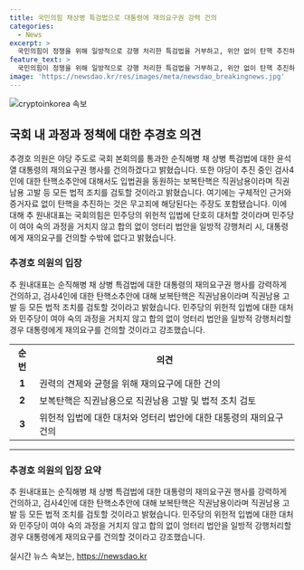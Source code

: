 ```yaml
---
title: 국민의힘 채상병 특검법으로 대통령에 재의요구권 강력 건의
categories:
  - News
excerpt: >
  국민의힘이 정쟁을 위해 일방적으로 강행 처리한 특검법을 거부하고, 위안 없이 탄핵 추진하는 민주당의 입법권 남용에 대응한다며 윤리위 제소와 직권남용 고발 등 법적 조치까지 강력히 검토할 것이라고 밝혔다. 또한, 특검법 위반으로 민주당 인사를 수사한 이유로 보복 탄핵을 비난하며, 대통령의 재의요구권 행사를 건의했다.
feature_text: >
  국민의힘이 정쟁을 위해 일방적으로 강행 처리한 특검법을 거부하고, 위안 없이 탄핵 추진하는 민주당의 입법권 남용에 대응한다며 윤리위 제소와 직권남용 고발 등 법적 조치까지 강력히 검토할 것이라고 밝혔다. 또한, 특검법 위반으로 민주당 인사를 수사한 이유로 보복 탄핵을 비난하며, 대통령의 재의요구권 행사를 건의했다.
image: 'https://newsdao.kr/res/images/meta/newsdao_breakingnews.jpg'
---
```


<p><img src="https://newsdao.kr/res/images/meta/newsdao_breakingnews.jpg" alt="cryptoinkorea 속보" /></p>

<h2 data-ke-size="size26">국회 내 과정과 정책에 대한 추경호 의견</h2>

<p data-ke-size="size16">추경호 의원은 야당 주도로 국회 본회의를 통과한 순직해병 채 상병 특검법에 대한 윤석열 대통령의 재의요구권 행사를 건의하겠다고 밝혔습니다. 또한 야당이 추진 중인 검사4인에 대한 탄핵소추안에 대해서도 입법권을 동원하는 보복탄핵은 직권남용이라며 직권남용 고발 등 모든 법적 조치를 검토할 것이라고 밝혔습니다. 여기에는 구체적인 근거와 증거자료 없이 탄핵을 추진하는 것은 무고죄에 해당된다는 주장도 포함됐습니다. 이에 대해 추 원내대표는 국회의힘은 민주당의 위헌적 입법에 단호히 대처할 것이라며 민주당이 여야 숙의 과정을 거치지 않고 합의 없이 엉터리 법안을 일방적 강행처리 시, 대통령에게 재의요구를 건의할 수밖에 없다고 밝혔습니다.</p>

<h3 data-ke-size="size24">추경호 의원의 입장</h3>

<p data-ke-size="size16">추 원내대표는 순직해병 채 상병 특검법에 대한 대통령의 재의요구권 행사를 강력하게 건의하고, 검사4인에 대한 탄핵소추안에 대해 보복탄핵은 직권남용이라며 직권남용 고발 등 모든 법적 조치를 검토할 것이라고 밝혔습니다. 민주당의 위헌적 입법에 대한 대처와 민주당이 여야 숙의 과정을 거치지 않고 합의 없이 엉터리 법안을 일방적 강행처리할 경우 대통령에게 재의요구를 건의할 것이라고 강조했습니다.</p>

<table>
    <tr>
        <td style="text-align: center; height: 17px;"><b>순번</b></td>
        <td style="text-align: center; height: 17px;"><b>의견</b></td>
    </tr>
    <tr>
        <td style="text-align: center; height: 17px;"><b>1</b></td>
        <td>권력의 견제와 균형을 위해 재의요구에 대한 건의</td>
    </tr>
    <tr>
        <td style="text-align: center; height: 17px;"><b>2</b></td>
        <td>보복탄핵은 직권남용으로 직권남용 고발 및 법적 조치 검토</td>
    </tr>
    <tr>
        <td style="text-align: center; height: 17px;"><b>3</b></td>
        <td>위헌적 입법에 대한 대처와 엉터리 법안에 대한 대통령의 재의요구 건의</td>
    </tr>
</table>

<hr data-ke-size="size24">

<h3 data-ke-size="size24">추경호 의원의 입장 요약</h3>

<p data-ke-size="size16">추 원내대표는 순직해병 채 상병 특검법에 대한 대통령의 재의요구권 행사를 강력하게 건의하고, 검사4인에 대한 탄핵소추안에 대해 보복탄핵은 직권남용이라며 직권남용 고발 등 모든 법적 조치를 검토할 것이라고 밝혔습니다. 민주당의 위헌적 입법에 대한 대처와 민주당이 여야 숙의 과정을 거치지 않고 합의 없이 엉터리 법안을 일방적 강행처리할 경우 대통령에게 재의요구를 건의할 것이라고 강조했습니다.</p>
실시간 뉴스 속보는, <a href="https://newsdao.kr" rel="dofollow">https://newsdao.kr</a>


